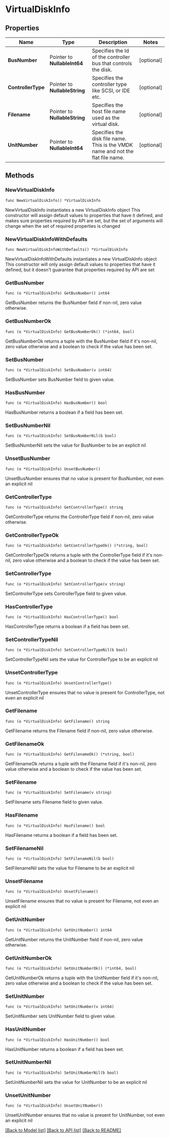 # VirtualDiskInfo

## Properties

Name | Type | Description | Notes
------------ | ------------- | ------------- | -------------
**BusNumber** | Pointer to **NullableInt64** | Specifies the Id of the controller bus that controls the disk. | [optional] 
**ControllerType** | Pointer to **NullableString** | Specifies the controller type like SCSI, or IDE etc. | [optional] 
**Filename** | Pointer to **NullableString** | Specifies the host file name used as the virtual disk. | [optional] 
**UnitNumber** | Pointer to **NullableInt64** | Specifies the disk file name. This is the VMDK name and not the flat file name. | [optional] 

## Methods

### NewVirtualDiskInfo

`func NewVirtualDiskInfo() *VirtualDiskInfo`

NewVirtualDiskInfo instantiates a new VirtualDiskInfo object
This constructor will assign default values to properties that have it defined,
and makes sure properties required by API are set, but the set of arguments
will change when the set of required properties is changed

### NewVirtualDiskInfoWithDefaults

`func NewVirtualDiskInfoWithDefaults() *VirtualDiskInfo`

NewVirtualDiskInfoWithDefaults instantiates a new VirtualDiskInfo object
This constructor will only assign default values to properties that have it defined,
but it doesn't guarantee that properties required by API are set

### GetBusNumber

`func (o *VirtualDiskInfo) GetBusNumber() int64`

GetBusNumber returns the BusNumber field if non-nil, zero value otherwise.

### GetBusNumberOk

`func (o *VirtualDiskInfo) GetBusNumberOk() (*int64, bool)`

GetBusNumberOk returns a tuple with the BusNumber field if it's non-nil, zero value otherwise
and a boolean to check if the value has been set.

### SetBusNumber

`func (o *VirtualDiskInfo) SetBusNumber(v int64)`

SetBusNumber sets BusNumber field to given value.

### HasBusNumber

`func (o *VirtualDiskInfo) HasBusNumber() bool`

HasBusNumber returns a boolean if a field has been set.

### SetBusNumberNil

`func (o *VirtualDiskInfo) SetBusNumberNil(b bool)`

 SetBusNumberNil sets the value for BusNumber to be an explicit nil

### UnsetBusNumber
`func (o *VirtualDiskInfo) UnsetBusNumber()`

UnsetBusNumber ensures that no value is present for BusNumber, not even an explicit nil
### GetControllerType

`func (o *VirtualDiskInfo) GetControllerType() string`

GetControllerType returns the ControllerType field if non-nil, zero value otherwise.

### GetControllerTypeOk

`func (o *VirtualDiskInfo) GetControllerTypeOk() (*string, bool)`

GetControllerTypeOk returns a tuple with the ControllerType field if it's non-nil, zero value otherwise
and a boolean to check if the value has been set.

### SetControllerType

`func (o *VirtualDiskInfo) SetControllerType(v string)`

SetControllerType sets ControllerType field to given value.

### HasControllerType

`func (o *VirtualDiskInfo) HasControllerType() bool`

HasControllerType returns a boolean if a field has been set.

### SetControllerTypeNil

`func (o *VirtualDiskInfo) SetControllerTypeNil(b bool)`

 SetControllerTypeNil sets the value for ControllerType to be an explicit nil

### UnsetControllerType
`func (o *VirtualDiskInfo) UnsetControllerType()`

UnsetControllerType ensures that no value is present for ControllerType, not even an explicit nil
### GetFilename

`func (o *VirtualDiskInfo) GetFilename() string`

GetFilename returns the Filename field if non-nil, zero value otherwise.

### GetFilenameOk

`func (o *VirtualDiskInfo) GetFilenameOk() (*string, bool)`

GetFilenameOk returns a tuple with the Filename field if it's non-nil, zero value otherwise
and a boolean to check if the value has been set.

### SetFilename

`func (o *VirtualDiskInfo) SetFilename(v string)`

SetFilename sets Filename field to given value.

### HasFilename

`func (o *VirtualDiskInfo) HasFilename() bool`

HasFilename returns a boolean if a field has been set.

### SetFilenameNil

`func (o *VirtualDiskInfo) SetFilenameNil(b bool)`

 SetFilenameNil sets the value for Filename to be an explicit nil

### UnsetFilename
`func (o *VirtualDiskInfo) UnsetFilename()`

UnsetFilename ensures that no value is present for Filename, not even an explicit nil
### GetUnitNumber

`func (o *VirtualDiskInfo) GetUnitNumber() int64`

GetUnitNumber returns the UnitNumber field if non-nil, zero value otherwise.

### GetUnitNumberOk

`func (o *VirtualDiskInfo) GetUnitNumberOk() (*int64, bool)`

GetUnitNumberOk returns a tuple with the UnitNumber field if it's non-nil, zero value otherwise
and a boolean to check if the value has been set.

### SetUnitNumber

`func (o *VirtualDiskInfo) SetUnitNumber(v int64)`

SetUnitNumber sets UnitNumber field to given value.

### HasUnitNumber

`func (o *VirtualDiskInfo) HasUnitNumber() bool`

HasUnitNumber returns a boolean if a field has been set.

### SetUnitNumberNil

`func (o *VirtualDiskInfo) SetUnitNumberNil(b bool)`

 SetUnitNumberNil sets the value for UnitNumber to be an explicit nil

### UnsetUnitNumber
`func (o *VirtualDiskInfo) UnsetUnitNumber()`

UnsetUnitNumber ensures that no value is present for UnitNumber, not even an explicit nil

[[Back to Model list]](../README.md#documentation-for-models) [[Back to API list]](../README.md#documentation-for-api-endpoints) [[Back to README]](../README.md)


